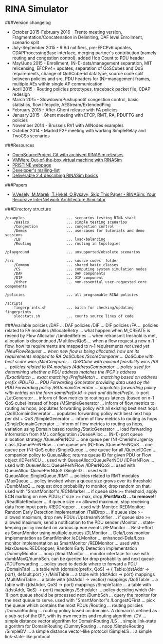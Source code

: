 RINA Simulator
====

###Version changelog
* October 2015-February 2016 - Trento meeting version, Fragmentation/Concatenation in Delimiting, 
								DAF level Enrollment, scenario split
* July-September 2015 - RIBd notifiers, pre-EFCPv6 updates, CDAPProcessingBase interface,
						merging partner's contribution (namely routing and congestion control),
						added Hop Count to PDU header  
* May/June 2015 - Enrollment, (N-1)-data/management separation, MIT relicensing,
                  EFCPv4+ updates, separation of QoSCubes and QoS requirements,
                  change of QoSCube-id datatype, source code split between
                  policies and src, PDU headers for (N)-management frames,
                  multiple AEs within single AP communication 
* April 2015    - Routing policies prototypes, traceback packet file, CDAP redesign
* March 2015    - Slowdown/Pushupnotif congestion control, basic statistics,
                  flow lifecycle, AEStream/ExtendedPing
* February 2015 - After-Ghent release with FA policies
* January 2015  - Ghent meeting with EFCP, RMT, RA, PDUFTG and policies
* November 2014 - Brussels RV1 with AllNodes examples
* October 2014  - Madrid F2F meeting with working SimpleRelay and TwoCSs scenarios

###Resources
* [OpenSourceProject Git with archived RINASim releases](https://opensourceprojects.eu/p/pristine/rinasimulator/rinasim/ci/b323f721944033c9f31924c02e2b67ba9c92c712/tree/)
* [VMWare Out-of-the-box virtual machine with RINASim](http://nes.fit.vutbr.cz/ivesely/vm/RINASim.zip)
* [PRISTINE webpage](http://ict-pristine.eu/)	 
* [Developer's mailing-list](https://www.fit.vutbr.cz/mailman/listinfo/rinasim)
* [Deliverable 2.4 describing RINASim basics](http://ict-pristine.eu/wp-content/uploads/2013/12/pristine-d24-rinasim-v1_0.pdf)

###Papers
* [V.Vesely, M.Marek, T.Hykel, O.Rysavy; Skip This Paper - RINASim: Your Recursive InterNetwork Architecture Simulator](http://arxiv.org/abs/1509.03550)

###Directory structure

	/examples					... scenarios testing RINA stack
		/Basics					... simple testing scenarios
		/Congestion				... congestion control
		/Demos					... use-cases for tutorials and demo sessions
		/LB						... load-balancing
		/Routing				... routing in topologies
		
	/playground					... unsupported/obsolete scenarios
		
	/src						... source codes' folder
		/Common					... shared basic classes
		/CS						... computing system simulation nodes
		/DAF					... DAF components
		/DIF 					... DIF component
		/Other					... non-essential user-requested core components
	
	/policies				    ... all programable RINA policies
	
	/scripts
		fingerprints.sh			... batch for checking/updating fingerprints
		slocstats.sh			... counts source lines of code

###Available policies
	/DAF                           ... DAF policies
	/DIF                           ... DIF policies
	    /FA                        ... policies related to FA modules
	        /AllocateRetry             ... what happen when M_CREATE is resend by Flow Allocator
	            /LimitedRetries        ... when retransmit treshold is met, allocation is 
	            						   discontinued
	        /MultilevelQoS             ... when a flow request a new n-1 flow, how its requirements are 
	        							   mapped to n-1 requirements *not used yet
	        /NewFlowRequest            ... when new flow is being allocated, how are its 
	        							   requirements mapped to RA QoSCubes
	            /ScoreComparer         ... QoSCube with best score wins
	            /MinComparer           ... QoSCube with minimal feasibility wins
	    /RA                            ... policies related to RA modules
	        /AddressComparator         ... policy used for determining whether a PDU address
	        							   matches the IPCP's address  
	            /ExactMatch            ... exact matching
	            /PrefixMatch           ... matching based on address prefix
	        /PDUFG                     ... PDU Forwarding Generator providing data used by the 
	        							   PDU Forwarding policy 
	            /BiDomainGenerator     ... populates forwarding policy with entries on the form samePrefix.Id -> port and distinctPrefix.* -> port
	            /LatGenerator          ... inform of flow metrics to routing as latency (based on n-1 
	        							   QoS cube) instead of hops
	            /MSimpleGenerator      ... inform of flow metrics to routing as hops, populates forwarding
	        							   policy with all existing best next hops
	            /QoSDomainGenerator    ... populates forwarding policy with best next hop per dst + QoS
	            /SimpleGenerator       ... inform of flow metrics to routing as hops
	            /SingleDomainGenerator ... inform of flow metrics to routing as hops, 
	        							   variation using Domain based routing
	            /StaticGenerator       ... load forwarding information from XML configuration 
	        /QueueAlloc                ... (N-1)-port queue allocation strategy
	            /QueuePerNCU           ... one queue per (N)-Cherish/Urgency class
	            /QueuePerNFlow         ... one queue per (N)-flow 
	            /QueuePerNQoS          ... one queue per (N)-QoS cube
	            /SingleQueue           ... one queue for all
	        /QueueIDGen                ... companion policy to QueueAlloc; returns queue ID 
	        							   for given PDU or Flow object 
	            /IDPerNCU              ... used with QueueAlloc::QueuePerNCU
	            /IDPerNFlow            ... used with QueueAlloc::QueuePerNFlow
	            /IDPerNQoS             ... used with QueueAlloc::QueuePerNQoS
	            /SingleID              ... used with QueueAlloc::SingleQueue
	    /RMT                           ... policies related to RMT modules
	        /MaxQueue                  ... policy invoked when a queue size grows over its
	        							   threshold 
	            /DumbMaxQ              ... request drop probability to monitor, drop random on that.
	        							   used with "SmartMonitor"s 
	            /ECNMarker             ... if queue size >= threshold, apply ECN marking on 
	            						   new PDUs; if size >= max, drop
	            **/PortMaxQ              ...  to remove!!**
	            /ReadRateReducer       ... if queue size >= allowed maximum, stop receiving data
	            						   from input ports 
	            /REDDropper            ... used with Monitor::REDMonitor; Random Early Detection
	            					       implementation
	            /TailDrop              ... if queue size >= allowed maximum, drop new PDUs
	            /UpstreamNotifier      ... if queue size >= allowed maximum, send a notification 
	            						   to the PDU sender
	        /Monitor                   ... state-keeping policy invoked on various queue events 
	            /BEMonitor             ... Best-effort as SmartMonitor using multiple queues
	            /DLMonitor             ... Dela/Loss monitor implementation as SmartMonitor
	            /eDLMonitor            ... enhanced-Dela/Loss monitor implementation as SmartMonitor
	            /REDMonitor            ... used with MaxQueue::REDDropper; Random Early Detection 
	            					       implementation
	            /DummyMonitor          ... noop
	            /SmartMonitor          ... monitor interface for use with dumbMaxQ/dumbSch.
	        							   can be queried for drop probability and next queue
	        /PDUForwarding             ... policy used to decide where to forward a PDU
	            /DomainTabl            ... a table with {domain:{prefix, QoS} -> 
	        							   { Table:{dstAddr -> port}, default:port } }
	            /MiniTable             ... a table with {dstAddr -> port} mappings
	            /MultiMiniTable        ... a table with {dstAddr -> vectior<port>} mappings
	            /QoSTable              ... a table with {(dstAddr, QoS) -> port} mappings
	            /SimpleTable           ... a table with {(dstAddr, QoS) -> port} mappings
	        /Scheduler                 ... policy deciding which (N-1)-port queue should be 
	        							   processed next
	            /DumbSch               ... query the monitor for the next queue to serve.
	        							   used with "SmartMonitor"s
	            /LongestQFirst         ... pick the queue which contains the most PDUs 
	    /Routing                       ... routing policies
	        /DomainRouting	           ... routing policy based on domains. A domain is defined as a sub-set
	        							   of the DIF, with its own metrics and routing algorithm.
	        	/DV                    ... simple distance vector algorithm for DomainRouting
	        	/LS                    ... simple link-state algorithm for DomainRouting
	        /DummyRouting              ... noop
	        /SimpleRouting
	            /SimpleDV              ... a simple distance vector-like protocol
	            /SimpleLS              ... a simple link-state-like protocol
	        
          
	
	
